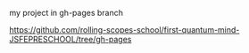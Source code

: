 my project in gh-pages branch

https://github.com/rolling-scopes-school/first-quantum-mind-JSFEPRESCHOOL/tree/gh-pages

